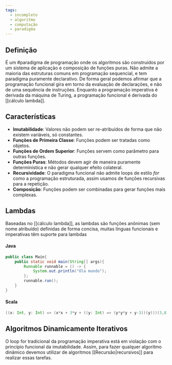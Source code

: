 ```yaml
---
tags:
  - incompleto
  - algoritmo
  - computação
  - paradigma
---
```

## Definição

É um #paradigma de programação onde os algoritmos são construídos por um sistema de aplicação e composição de funções puras. Não admite a maioria das estruturas comuns em programação sequencial, e tem paradigma puramente declarativo. De forma geral podemos afirmar que a programação funcional gira em torno da evaluação de declarações, e não de uma sequência de instruções. Enquanto a programação imperativa é derivada da máquina de Turing, a programação funcional é derivada do [[cálculo lambda]].
## Características

- **Imutabilidade**: Valores não podem ser re-atribuídos de forma que não existem variáveis, só constantes.
- **Funções de Primeira Classe**: Funções podem ser tratadas como objetos.
- **Funções de Ordem Superior**: Funções servem como parâmetro para outras funções.
- **Funções Puras**: Métodos devem agir de maneira puramente determinística e não gerar qualquer efeito colateral.
- **Recursividade**: O paradigma funcional não admite loops de estilo _for_ como a programação estruturada, assim usamos de funções recursivas para a repetição.
- **Composição**: Funções podem ser combinadas para gerar funções mais complexas.

## Lambdas

Baseadas no [[cálculo lambda]], as lambdas são funções anônimas (sem nome atribuído) definidas de forma concisa, muitas línguas funcionais e imperativas têm suporte para lambdas
#### Java
```java
public class Main{
	public static void main(String[] args){
		Runnable runnable = () -> {
			System.out.println("Ola mundo");
		};
		runnable.run();
	}
}
```
#### Scala
```scala
((x: Int, y: Int) => (x*x + 3*y + ((y: Int) => (y*y*y + y-3))(y)))(3,8)
```

## Algoritmos Dinamicamente Iterativos

O loop for tradicional da programação imperativa está em violação com o princípio funcional da imutabilidade. Assim, para fazer qualquer algoritmo dinâmico devemos utilizar de algoritmos [[Recursão|recursivos]] para realizar essas tarefas.